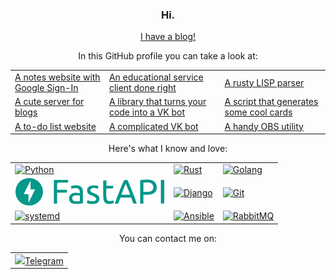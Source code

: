<h3 align="center">Hi.</h3>

<div align="center"><a href="https://megahomyak.github.io">I have a blog!</a></div>

<p align="center">In this GitHub profile you can take a look at:</p>
<table align="center">
<tr>
<td>
<a href="https://github.com/megahomyak/notes">A notes website with Google Sign-In</a>
</td>
<td>
<a href="https://github.com/megahomyak/pita">An educational service client done right</a>
</td>
<td>
<a href="https://github.com/megahomyak/lisp_parser">A rusty LISP parser</a>
</td>
</tr>
<tr>
<td>
<a href="https://github.com/megahomyak/blog">A cute server for blogs</a>
</td>
<td>
<a href="https://github.com/megahomyak/intobot">A library that turns your code into a VK bot</a>
</td>
<td>
<a href="https://github.com/megahomyak/cards_generator">A script that generates some cool cards</a>
</td>
</tr>
<tr>
<td>
<a href="https://github.com/megahomyak/django_to_do_list">A to-do list website</a>
</td>
<td>
<a href="https://github.com/megahomyak/GDL">A complicated VK bot</a>
</td>
<td>
<a href="https://github.com/megahomyak/afk_switcher">A handy OBS utility</a>
</td>
</tr>
</table>

<p align="center">Here's what I know and love:</p>
<table align="center">
<tr>
<td>
<a href="https://www.python.org/"><img src="https://www.vectorlogo.zone/logos/python/python-ar21.svg" alt="Python"></a>
</td>
<td>
<a href="https://www.rust-lang.org/"><img src="https://www.vectorlogo.zone/logos/rust-lang/rust-lang-ar21.svg" alt="Rust"></a>
</td>
<td>
<a href="https://go.dev/"><img src="https://www.vectorlogo.zone/logos/golang/golang-ar21.svg" alt="Golang"></a>
</td>
</tr>
<tr>
<td>
<a href="https://fastapi.tiangolo.com/"><img src="/fastapi_logo.svg" alt="FastAPI"></a>
</td>
<td>
<a href="https://www.djangoproject.com/"><img src="https://www.vectorlogo.zone/logos/djangoproject/djangoproject-ar21.svg" alt="Django"></a>
</td>
<td>
<a href="https://git-scm.com/"><img src="https://www.vectorlogo.zone/logos/git-scm/git-scm-ar21.svg" alt="Git"></a>
</td>
</tr>
<tr>
<td>
<a href="https://systemd.io/"><img src="https://upload.wikimedia.org/wikipedia/commons/3/33/Systemd-logo.svg" alt="systemd"></a>
</td>
<td>
<a href="https://www.ansible.com/"><img src="https://www.vectorlogo.zone/logos/ansible/ansible-ar21.svg" alt="Ansible"></a>
</td>
<td>
<a href="https://www.rabbitmq.com/"><img src="https://www.rabbitmq.com/img/logo-rabbitmq.svg" alt="RabbitMQ"></a>
</td>
</tr>
</table>

<p align="center">You can contact me on:</p>
<table align="center">
<tr>
<td>
<a href="https://t.me/megahomyak"><img src="https://upload.wikimedia.org/wikipedia/commons/8/83/Telegram_2019_Logo.svg">Telegram</img></a>
</td>
</tr>
</table>
